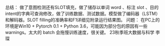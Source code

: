 总结：
做了意图检测还有SLOT填充，做了储存以单词 word 、标注 slot 、目的 intent的字典可查询修改，做了训练数据、测试数据。模型做了编码器（LSTM）和解码器。SLOT filling的准确率和F1详细见附录运行结果图。
问题：
在PC上的环境是Win10 + Pytorch 0.1 + Python 3.6，可能因为部分包的原因有一些warnings。太大的 batch 会拖慢训练速度，很关键。
23秋季班大数据与科学  李琛
